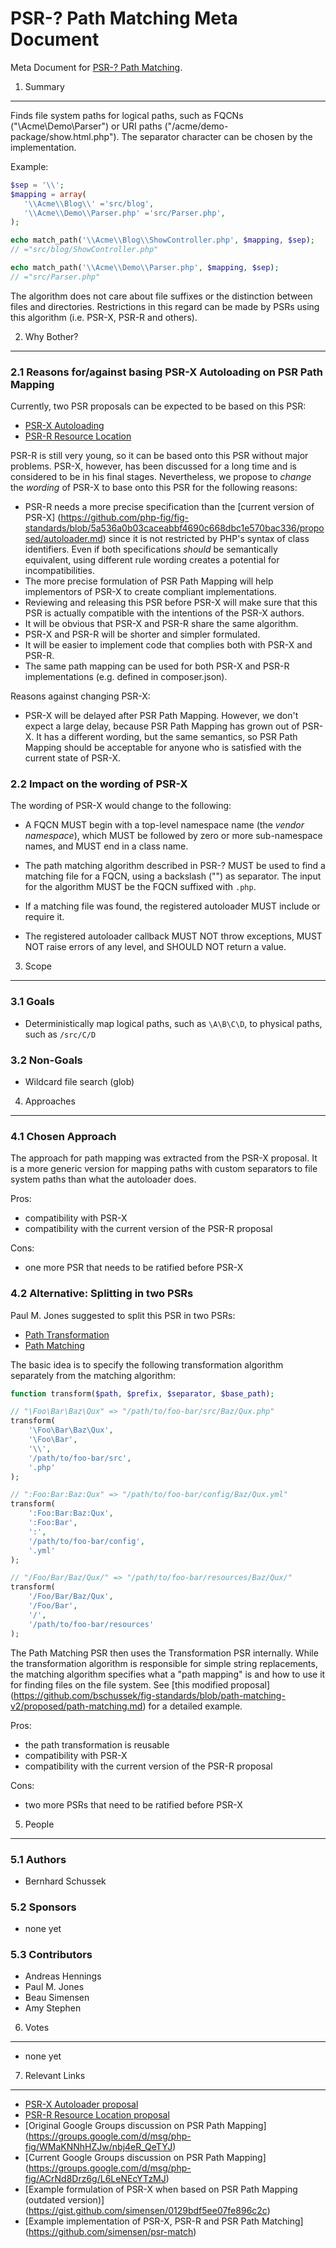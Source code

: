 PSR-? Path Matching Meta Document
=================================

Meta Document for [PSR-? Path Matching](path-matching.md).

1. Summary
----------

Finds file system paths for logical paths, such as FQCNs ("\Acme\Demo\Parser")
or URI paths ("/acme/demo-package/show.html.php"). The separator character can
be chosen by the implementation.

Example:

```php
$sep = '\\';
$mapping = array(
   '\\Acme\\Blog\\' ='src/blog',
   '\\Acme\\Demo\\Parser.php' ='src/Parser.php',
);

echo match_path('\\Acme\\Blog\\ShowController.php', $mapping, $sep);
// ="src/blog/ShowController.php"

echo match_path('\\Acme\\Demo\\Parser.php', $mapping, $sep);
// ="src/Parser.php"
```

The algorithm does not care about file suffixes or the distinction between
files and directories. Restrictions in this regard can be made by PSRs
using this algorithm (i.e. PSR-X, PSR-R and others).

2. Why Bother?
--------------

### 2.1 Reasons for/against basing PSR-X Autoloading on PSR Path Mapping

Currently, two PSR proposals can be expected to be based on this PSR:

* [PSR-X Autoloading][psr-x]
* [PSR-R Resource Location][psr-r]

PSR-R is still very young, so it can be based onto this PSR without major
problems. PSR-X, however, has been discussed for a long time and is considered
to be in his final stages. Nevertheless, we propose to *change* the *wording* of
PSR-X to base onto this PSR for the following reasons:

* PSR-R needs a more precise specification than the [current version of PSR-X]
  (https://github.com/php-fig/fig-standards/blob/5a536a0b03caceabbf4690c668dbc1e570bac336/proposed/autoloader.md)
  since it is not restricted by PHP's syntax of class identifiers. Even if both
  specifications *should* be semantically equivalent, using different rule
  wording creates a potential for incompatibilities.
* The more precise formulation of PSR Path Mapping will help implementors of
  PSR-X to create compliant implementations.
* Reviewing and releasing this PSR before PSR-X will make sure that this PSR
  is actually compatible with the intentions of the PSR-X authors.
* It will be obvious that PSR-X and PSR-R share the same algorithm.
* PSR-X and PSR-R will be shorter and simpler formulated.
* It will be easier to implement code that complies both with PSR-X and PSR-R.
* The same path mapping can be used for both PSR-X and PSR-R implementations
  (e.g. defined in composer.json).

Reasons against changing PSR-X:

* PSR-X will be delayed after PSR Path Mapping. However, we don't expect a large
  delay, because PSR Path Mapping has grown out of PSR-X. It has a different
  wording, but the same semantics, so PSR Path Mapping should be acceptable for
  anyone who is satisfied with the current state of PSR-X.

### 2.2 Impact on the wording of PSR-X

The wording of PSR-X would change to the following:

- A FQCN MUST begin with a top-level namespace name (the *vendor namespace*),
  which MUST be followed by zero or more sub-namespace names, and MUST end in
  a class name.

- The path matching algorithm described in PSR-? MUST be used to find a
  matching file for a FQCN, using a backslash ("\") as separator. The input
  for the algorithm MUST be the FQCN suffixed with `.php`.

- If a matching file was found, the registered autoloader MUST include or
  require it.

- The registered autoloader callback MUST NOT throw exceptions, MUST NOT
  raise errors of any level, and SHOULD NOT return a value.

3. Scope
--------

### 3.1 Goals

* Deterministically map logical paths, such as `\A\B\C\D`, to physical paths,
  such as `/src/C/D`

### 3.2 Non-Goals

* Wildcard file search (glob)

4. Approaches
-------------

### 4.1 Chosen Approach

The approach for path mapping was extracted from the PSR-X proposal. It is a
more generic version for mapping paths with custom separators to file system
paths than what the autoloader does.

Pros:

* compatibility with PSR-X
* compatibility with the current version of the PSR-R proposal

Cons:

* one more PSR that needs to be ratified before PSR-X

### 4.2 Alternative: Splitting in two PSRs

Paul M. Jones suggested to split this PSR in two PSRs:

* [Path Transformation](https://github.com/pmjones/fig-leaf/blob/master/transform-logical-paths.md)
* [Path Matching](https://github.com/bschussek/fig-standards/blob/path-matching-v2/proposed/path-matching.md)

The basic idea is to specify the following transformation algorithm separately
from the matching algorithm:

```php
function transform($path, $prefix, $separator, $base_path);

// "\Foo\Bar\Baz\Qux" => "/path/to/foo-bar/src/Baz/Qux.php"
transform(
    '\Foo\Bar\Baz\Qux',
    '\Foo\Bar',
    '\\',
    '/path/to/foo-bar/src',
    '.php'
);

// ":Foo:Bar:Baz:Qux" => "/path/to/foo-bar/config/Baz/Qux.yml"
transform(
    ':Foo:Bar:Baz:Qux',
    ':Foo:Bar',
    ':',
    '/path/to/foo-bar/config',
    '.yml'
);

// "/Foo/Bar/Baz/Qux/" => "/path/to/foo-bar/resources/Baz/Qux/"
transform(
    '/Foo/Bar/Baz/Qux',
    '/Foo/Bar',
    '/',
    '/path/to/foo-bar/resources'
);
```

The Path Matching PSR then uses the Transformation PSR internally. While the
transformation algorithm is responsible for simple string replacements, the
matching algorithm specifies what a "path mapping" is and how to use it for
finding files on the file system. See [this modified proposal]
(https://github.com/bschussek/fig-standards/blob/path-matching-v2/proposed/path-matching.md)
for a detailed example.

Pros:

* the path transformation is reusable
* compatibility with PSR-X
* compatibility with the current version of the PSR-R proposal

Cons:

* two more PSRs that need to be ratified before PSR-X

5. People
---------

### 5.1 Authors

* Bernhard Schussek

### 5.2 Sponsors

* none yet

### 5.3 Contributors

* Andreas Hennings
* Paul M. Jones
* Beau Simensen
* Amy Stephen

6. Votes
--------

* none yet

7. Relevant Links
-----------------

* [PSR-X Autoloader proposal][psr-x]
* [PSR-R Resource Location proposal][psr-r]
* [Original Google Groups discussion on PSR Path Mapping]
  (https://groups.google.com/d/msg/php-fig/WMaKNNhHZJw/nbj4eR_QeTYJ)
* [Current Google Groups discussion on PSR Path Mapping]
  (https://groups.google.com/d/msg/php-fig/ACrNd8Drz6g/L6LeNEcYTzMJ)
* [Example formulation of PSR-X when based on PSR Path Mapping (outdated version)]
  (https://gist.github.com/simensen/0129bdf5ee07fe896c2c)
* [Example implementation of PSR-X, PSR-R and PSR Path Matching]
  (https://github.com/simensen/psr-match)


[psr-x]: https://github.com/php-fig/fig-standards/blob/master/proposed/autoloader.md
[psr-r]: resource-location.md
